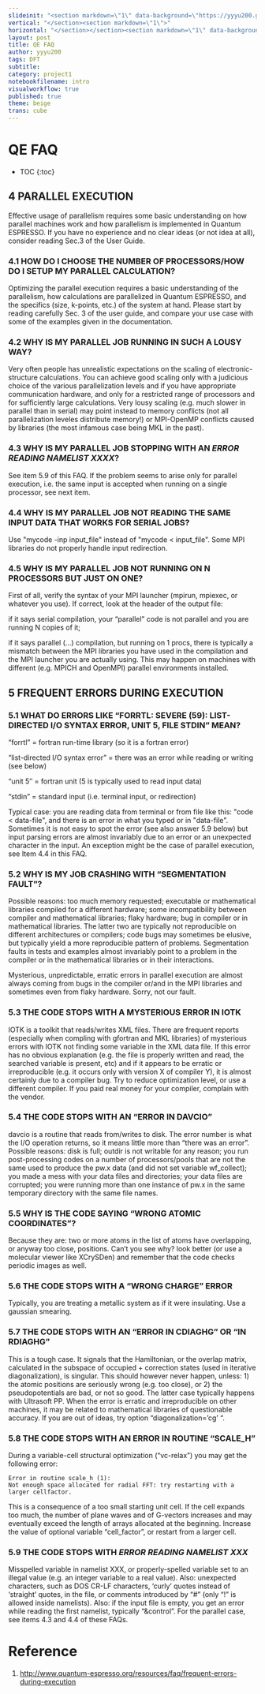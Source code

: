 ```yaml
---
slideinit: "<section markdown=\"1\" data-background=\"https://yyyu200.github.io/DFTbook/img/slidebackground.png\"><section markdown=\"1\">"
vertical: "</section><section markdown=\"1\">"
horizontal: "</section></section><section markdown=\"1\" data-background=\"https://yyyu200.github.io/DFTbook/img/slidebackground.png\"><section markdown=\"1\">"
layout: post
title: QE FAQ
author: yyyu200
tags: DFT
subtitle: 
category: project1
notebookfilename: intro
visualworkflow: true
published: true
theme: beige
trans: cube
---
```


# QE FAQ

* TOC
{:toc}

## 4 PARALLEL EXECUTION

Effective usage of parallelism requires some basic understanding on how parallel machines work and how parallelism is implemented in Quantum ESPRESSO. If you have no experience and no clear ideas (or not idea at all), consider reading Sec.3 of the User Guide.

### 4.1 HOW DO I CHOOSE THE NUMBER OF PROCESSORS/HOW DO I SETUP MY PARALLEL CALCULATION?
Optimizing the parallel execution requires a basic understanding of the parallelism, how calculations are parallelized in Quantum ESPRESSO, and the specifics (size, k-points, etc.) of the system at hand. Please start by reading carefully Sec. 3 of the user guide, and compare your use case with some of the examples given in the documentation.

### 4.2 WHY IS MY PARALLEL JOB RUNNING IN SUCH A LOUSY WAY?
Very often people has unrealistic expectations on the scaling of electronic-structure calculations. You can achieve good scaling only with a judicious choice of the various parallelization levels and if you have appropriate communication hardware, and only for a restricted range of processors and for sufficiently large calculations. Very lousy scaling (e.g. much slower in parallel than in serial) may point instead to memory conflicts (not all parallelization leveles distribute memory!) or MPI-OpenMP conflicts caused by libraries (the most infamous case being MKL in the past).

### 4.3 WHY IS MY PARALLEL JOB STOPPING WITH AN _ERROR READING NAMELIST XXXX_?
See item 5.9 of this FAQ. If the problem seems to arise only for parallel execution, i.e. the same input is accepted when running on a single processor, see next item.

### 4.4 WHY IS MY PARALLEL JOB NOT READING THE SAME INPUT DATA THAT WORKS FOR SERIAL JOBS?
Use "mycode -inp input_file" instead of "mycode < input_file". Some MPI libraries do not properly handle input redirection.

### 4.5 WHY IS MY PARALLEL JOB NOT RUNNING ON N PROCESSORS BUT JUST ON ONE?
First of all, verify the syntax of your MPI launcher (mpirun, mpiexec, or whatever you use). If correct, look at the header of the output file:

if it says serial compilation, your “parallel” code is not parallel and you are running N copies of it;

if it says parallel (…) compilation, but running on 1 procs, there is typically a mismatch between the MPI libraries you have used in the compilation and the MPI launcher you are actually using. This may happen on machines with different (e.g. MPICH and OpenMPI) parallel environments installed.

## 5 FREQUENT ERRORS DURING EXECUTION

### 5.1 WHAT DO ERRORS LIKE “FORRTL: SEVERE (59): LIST-DIRECTED I/O SYNTAX ERROR, UNIT 5, FILE STDIN” MEAN?

“forrtl” = fortran run-time library (so it is a fortran error)

“list-directed I/O syntax error” = there was an error while reading or writing (see below)

“unit 5″ = fortran unit (5 is typically used to read input data)

“stdin” = standard input (i.e. terminal input, or redirection)

Typical case: you are reading data from terminal or from file like this: \"code < data-file", and there is an error in what you typed or in "data-file". Sometimes it is not easy to spot the error (see also answer 5.9 below) but input parsing errors are almost invariably due to an error or an unexpected character in the input. An exception might be the case of parallel execution, see Item 4.4 in this FAQ.

### 5.2 WHY IS MY JOB CRASHING WITH “SEGMENTATION FAULT”?
Possible reasons: too much memory requested; executable or mathematical libraries compiled for a different hardware; some incompatibility between compiler and mathematical libraries; flaky hardware; bug in compiler or in mathematical libraries. The latter two are typically not reproducible on different architectures or compilers; code bugs may sometimes be elusive, but typically yield a more reproducible pattern of problems. Segmentation faults in tests and examples almost invariably point to a problem in the compiler or in the mathematical libraries or in their interactions.

Mysterious, unpredictable, erratic errors in parallel execution are almost always coming from bugs in the compiler or/and in the MPI libraries and sometimes even from flaky hardware. Sorry, not our fault.

### 5.3 THE CODE STOPS WITH A MYSTERIOUS ERROR IN IOTK
IOTK is a toolkit that reads/writes XML files. There are frequent reports (especially when compling with gfortran and MKL libraries) of mysterious errors with IOTK not finding some variable in the XML data file. If this error has no obvious explanation (e.g. the file is properly written and read, the searched variable is present, etc) and if it appears to be erratic or irreproducible (e.g. it occurs only with version X of compiler Y), it is almost certainly due to a compiler bug. Try to reduce optimization level, or use a different compiler. If you paid real money for your compiler, complain with the vendor.

### 5.4 THE CODE STOPS WITH AN “ERROR IN DAVCIO”
davcio is a routine that reads from/writes to disk. The error number is what the I/O operation returns, so it means little more than “there was an error”. Possible reasons: disk is full; outdir is not writable for any reason; you run post-processing codes on a number of processors/pools that are not the same used to produce the pw.x data (and did not set variable wf_collect); you made a mess with your data files and directories; your data files are corrupted; you were running more than one instance of pw.x in the same temporary directory with the same file names.

### 5.5 WHY IS THE CODE SAYING “WRONG ATOMIC COORDINATES”?
Because they are: two or more atoms in the list of atoms have overlapping, or anyway too close, positions. Can’t you see why? look better (or use a molecular viewer like XCrySDen) and remember that the code checks periodic images as well.

### 5.6 THE CODE STOPS WITH A “WRONG CHARGE” ERROR
Typically, you are treating a metallic system as if it were insulating. Use a gaussian smearing.

### 5.7 THE CODE STOPS WITH AN “ERROR IN CDIAGHG” OR “IN RDIAGHG”
This is a tough case. It signals that the Hamiltonian, or the overlap matrix, calculated in the subspace of occupied + correction states (used in iterative diagonalization), is singular. This should however never happen, unless: 1) the atomic positions are seriously wrong (e.g. too close), or 2) the pseudopotentials are bad, or not so good. The latter case typically happens with Ultrasoft PP. When the error is erratic and irreproducible on other machines, it may be related to mathematical libraries of questionable accuracy. If you are out of ideas, try option “diagonalization=’cg’ “.

### 5.8 THE CODE STOPS WITH AN ERROR IN ROUTINE “SCALE_H”
During a variable-cell structural optimization (“vc-relax”) you may get the following error:

```
Error in routine scale_h (1):
Not enough space allocated for radial FFT: try restarting with a larger cellfactor.
```

This is a consequence of a too small starting unit cell. If the cell expands too much, the number of plane waves and of G-vectors increases and may eventually exceed the length of arrays allocated at the beginning. Increase the value of optional variable “cell_factor”, or restart from a larger cell.

### 5.9 THE CODE STOPS WITH _ERROR READING NAMELIST XXX_
Misspelled variable in namelist XXX, or properly-spelled variable set to an illegal value (e.g. an integer variable to a real value). Also: unexpected characters, such as DOS CR-LF characters, ‘curly’ quotes instead of ‘straight’ quotes, in the file, or comments introduced by “#” (only “!” is allowed inside namelists). Also: if the input file is empty, you get an error while reading the first namelist, typically “&control”. For the parallel case, see items 4.3 and 4.4 of these FAQs.


# Reference

1. http://www.quantum-espresso.org/resources/faq/frequent-errors-during-execution

